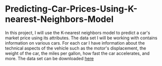 # Predicting-Car-Prices-Using-K-nearest-Neighbors-Model
In this project, I will use the K-nearest neighbors model to predict a car's market price using its attributes. The data set I will be working with contains information on various cars. For each car I have information about the technical aspects of the vehicle such as the motor's displacement, the weight of the car, the miles per gallon, how fast the car accelerates, and more. The data set can be downloaded [here](https://archive.ics.uci.edu/ml/datasets/automobile)

